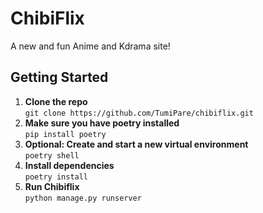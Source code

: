 # ChibiFlix
A new and fun Anime and Kdrama site!


## Getting Started

1. **Clone the repo**</br>
```git clone https://github.com/TumiPare/chibiflix.git```
2. **Make sure you have poetry installed**</br>
```pip install poetry```
3. **Optional: Create and start a new virtual environment**</br>
```poetry shell```
4. **Install dependencies**</br>
```poetry install```
5. **Run Chibiflix**</br>
```python manage.py runserver```
